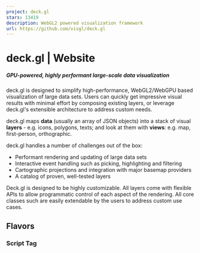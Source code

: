 ```yaml
---
project: deck.gl
stars: 13419
description: WebGL2 powered visualization framework
url: https://github.com/visgl/deck.gl
---
```


deck.gl | Website
=================

##### GPU-powered, highly performant large-scale data visualization

deck.gl is designed to simplify high-performance, WebGL2/WebGPU based visualization of large data sets. Users can quickly get impressive visual results with minimal effort by composing existing layers, or leverage deck.gl's extensible architecture to address custom needs.

deck.gl maps **data** (usually an array of JSON objects) into a stack of visual **layers** - e.g. icons, polygons, texts; and look at them with **views**: e.g. map, first-person, orthographic.

deck.gl handles a number of challenges out of the box:

-   Performant rendering and updating of large data sets
-   Interactive event handling such as picking, highlighting and filtering
-   Cartographic projections and integration with major basemap providers
-   A catalog of proven, well-tested layers

Deck.gl is designed to be highly customizable. All layers come with flexible APIs to allow programmatic control of each aspect of the rendering. All core classes such are easily extendable by the users to address custom use cases.

Flavors
-------

### Script Tag

<script src\="https://unpkg.com/deck.gl@latest/dist.min.js"\></script\>

-   Get started
-   Full examples

### NPM Module

npm install deck.gl

#### Pure JS

-   Get started
-   Full examples

#### React

-   Get started
-   Full examples

### Python

pip install pydeck

-   Get started
-   Examples

### Third-Party Goodies

-   deckgl-typings (Typescript)
-   mapdeck (R)
-   vega-deck.gl (Vega)
-   earthengine-layers (Google Earth Engine)
-   deck.gl-native (C++)
-   deck.gl-raster (Computation on rasters)

Learning Resources
------------------

-   API documentation for the latest release
-   Website demos with links to source
-   Interactive playground
-   deck.gl Codepen demos
-   deck.gl Observable demos
-   vis.gl Medium blog
-   deck.gl Slack workspace

Contributing
------------

deck.gl is part of vis.gl, an OpenJS Foundation project. Read the contribution guidelines if you are interested in contributing.

Attributions
------------

#### Data sources

Data sources are listed in each example.

#### The deck.gl project is supported by
